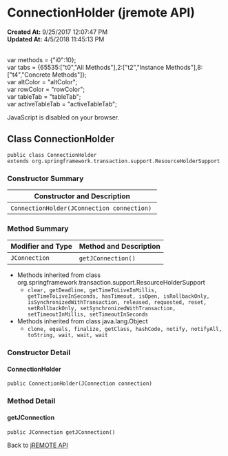 # ConnectionHolder (jremote API)

**Created At:** 9/25/2017 12:07:47 PM  
**Updated At:** 4/5/2018 11:45:13 PM  

<!--<br>    try {<br>        if (location.href.indexOf('is-external=true') == -1) {<br>            parent.document.title="ConnectionHolder (jremote   API)";<br>        }<br>    }<br>    catch(err) {<br>    }<br>//--><br>var methods = {"i0":10};<br>var tabs = {65535:["t0","All Methods"],2:["t2","Instance Methods"],8:["t4","Concrete Methods"]};<br>var altColor = "altColor";<br>var rowColor = "rowColor";<br>var tableTab = "tableTab";<br>var activeTableTab = "activeTableTab";
JavaScript is disabled on your browser.



## Class ConnectionHolder

```
public class ConnectionHolder
extends org.springframework.transaction.support.ResourceHolderSupport
```

### Constructor Summary


| Constructor and Description<br> |
| --- |
| `ConnectionHolder(JConnection connection)` <br> |






### Method Summary


| Modifier and Type<br> | Method and Description<br> |
| --- | --- |
| `JConnection`<br> | `getJConnection()` <br> |


- Methods inherited from class org.springframework.transaction.support.ResourceHolderSupport
    - `clear, getDeadline, getTimeToLiveInMillis, getTimeToLiveInSeconds, hasTimeout, isOpen, isRollbackOnly, isSynchronizedWithTransaction, released, requested, reset, setRollbackOnly, setSynchronizedWithTransaction, setTimeoutInMillis, setTimeoutInSeconds`
- Methods inherited from class java.lang.Object
    - `clone, equals, finalize, getClass, hashCode, notify, notifyAll, toString, wait, wait, wait`

### Constructor Detail

#### ConnectionHolder

```
public ConnectionHolder(JConnection connection)
```



### 


### Method Detail

#### getJConnection

```
public JConnection getJConnection()
```

Back to [jREMOTE API](com_jbase_jremote_package-summary)
